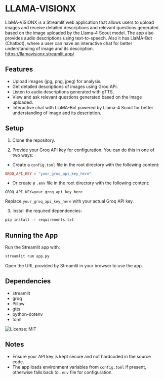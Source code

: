 # LLAMA-VISIONX

LlaMA-ViSIONX is a Streamlit web application that allows users to upload images and receive detailed descriptions and relevant questions generated based on the image uploaded by the Llama-4 Scout model. The app also provides audio descriptions using text-to-speech. Also it has LlaMA-Bot (Chatbot), where a user can have an interactive chat for better understanding of image and its descirption.
<br>
https://llamavisionx.streamlit.app/

## Features

- Upload images (jpg, png, jpeg) for analysis.
- Get detailed descriptions of images using Groq API.
- Listen to audio descriptions generated with gTTS.
- View and ask relevant questions generated based on the image uploaded.
- Interactive chat with LlaMA-Bot powered by Llama-4 Scout for better understanding of image and its description.

## Setup

1. Clone the repository.

2. Provide your Groq API key for configuration. You can do this in one of two ways:

- Create a `config.toml` file in the root directory with the following content:

```toml
GROQ_API_KEY = "your_groq_api_key_here"
```

- Or create a `.env` file in the root directory with the following content:

```
GROQ_API_KEY=your_groq_api_key_here
```

Replace `your_groq_api_key_here` with your actual Groq API key.

3. Install the required dependencies:

```bash
pip install -r requirements.txt
```

## Running the App

Run the Streamlit app with:

```bash
streamlit run app.py
```

Open the URL provided by Streamlit in your browser to use the app.

## Dependencies

- streamlit
- groq
- Pillow
- gtts
- python-dotenv
- toml

![License: MIT](https://img.shields.io/badge/License-MIT-yellow.svg)


## Notes

- Ensure your API key is kept secure and not hardcoded in the source code.
- The app loads environment variables from `config.toml` if present, otherwise falls back to `.env` file for configuration.

